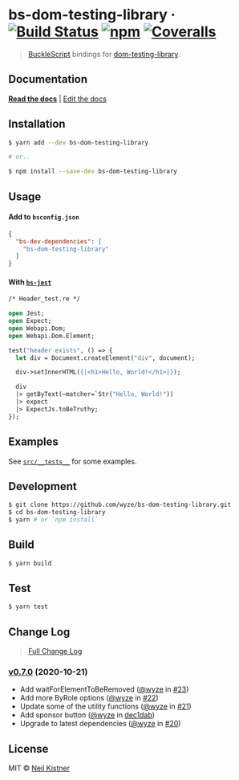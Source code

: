 # bs-dom-testing-library &middot; [![Build Status][circleci-image]][circleci-url] [![npm][npm-image]][npm-url] [![Coveralls][codecov-image]][codecov-url]

> [BuckleScript](//github.com/BuckleScript/bucklescript) bindings for [dom-testing-library](//github.com/testing-library/dom-testing-library).

## Documentation

[**Read the docs**](//testing-library.com/docs/bs-react-testing-library/intro) | [Edit the docs](//github.com/alexkrolick/testing-library-docs)

## Installation

```sh
$ yarn add --dev bs-dom-testing-library

# or..

$ npm install --save-dev bs-dom-testing-library
```

## Usage

#### Add to `bsconfig.json`

```json
{
  "bs-dev-dependencies": [
    "bs-dom-testing-library"
  ]
}
```

#### With [`bs-jest`](//github.com/reasonml-community/bs-jest)

```ocaml
/* Header_test.re */

open Jest;
open Expect;
open Webapi.Dom;
open Webapi.Dom.Element;

test("header exists", () => {
  let div = Document.createElement("div", document);

  div->setInnerHTML({|<h1>Hello, World!</h1>|});

  div
  |> getByText(~matcher=`Str("Hello, World!"))
  |> expect
  |> ExpectJs.toBeTruthy;
});
```

## Examples

See [`src/__tests__`](src/__tests__) for some examples.

## Development

```sh
$ git clone https://github.com/wyze/bs-dom-testing-library.git
$ cd bs-dom-testing-library
$ yarn # or `npm install`
```

## Build

```sh
$ yarn build
```

## Test

```sh
$ yarn test
```

## Change Log

> [Full Change Log](changelog.md)

### [v0.7.0](https://github.com/wyze/bs-dom-testing-library/releases/tag/v0.7.0) (2020-10-21)

* Add waitForElementToBeRemoved ([@wyze](https://github.com/wyze) in [#23](https://github.com/wyze/bs-dom-testing-library/pull/23))
* Add more ByRole options ([@wyze](https://github.com/wyze) in [#22](https://github.com/wyze/bs-dom-testing-library/pull/22))
* Update some of the utility functions ([@wyze](https://github.com/wyze) in [#21](https://github.com/wyze/bs-dom-testing-library/pull/21))
* Add sponsor button ([@wyze](https://github.com/wyze) in [dec1dab](https://github.com/wyze/bs-dom-testing-library/commit/dec1dab))
* Upgrade to latest dependencies ([@wyze](https://github.com/wyze) in [#20](https://github.com/wyze/bs-dom-testing-library/pull/20))

## License

MIT © [Neil Kistner](https://neilkistner.com)

[circleci-image]: https://img.shields.io/circleci/project/github/wyze/bs-dom-testing-library.svg?style=flat-square
[circleci-url]: https://circleci.com/gh/wyze/bs-dom-testing-library

[npm-image]: https://img.shields.io/npm/v/bs-dom-testing-library.svg?style=flat-square
[npm-url]: https://npm.im/bs-dom-testing-library

[codecov-image]: https://img.shields.io/codecov/c/github/wyze/bs-dom-testing-library.svg?style=flat-square
[codecov-url]: https://codecov.io/github/wyze/bs-dom-testing-library
